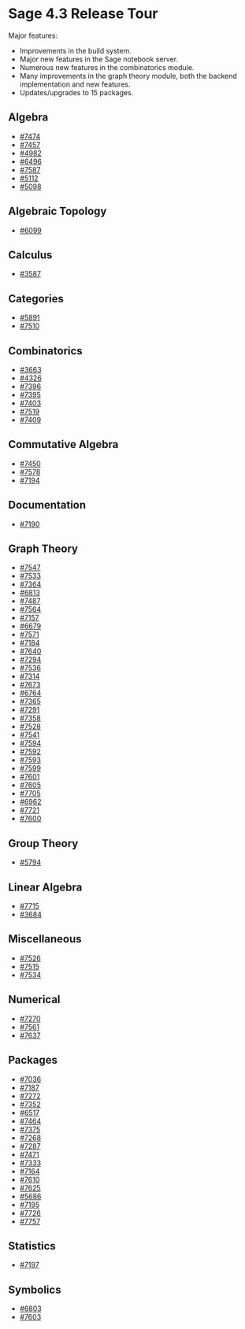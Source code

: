 

# Sage 4.3 Release Tour

Major features: 

* Improvements in the build system. 
* Major new features in the Sage notebook server. 
* Numerous new features in the combinatorics module. 
* Many improvements in the graph theory module, both the backend implementation and new features. 
* Updates/upgrades to 15 packages. 

## Algebra

* <a class="http" href="http://trac.sagemath.org/sage_trac/ticket/7474">#7474</a> 
* <a class="http" href="http://trac.sagemath.org/sage_trac/ticket/7457">#7457</a> 
* <a class="http" href="http://trac.sagemath.org/sage_trac/ticket/4982">#4982</a> 
* <a class="http" href="http://trac.sagemath.org/sage_trac/ticket/6496">#6496</a> 
* <a class="http" href="http://trac.sagemath.org/sage_trac/ticket/7587">#7587</a> 
* <a class="http" href="http://trac.sagemath.org/sage_trac/ticket/5112">#5112</a> 
* <a class="http" href="http://trac.sagemath.org/sage_trac/ticket/5098">#5098</a> 

## Algebraic Topology

* <a class="http" href="http://trac.sagemath.org/sage_trac/ticket/6099">#6099</a> 

## Calculus

* <a class="http" href="http://trac.sagemath.org/sage_trac/ticket/3587">#3587</a> 

## Categories

* <a class="http" href="http://trac.sagemath.org/sage_trac/ticket/5891">#5891</a> 
* <a class="http" href="http://trac.sagemath.org/sage_trac/ticket/7510">#7510</a> 

## Combinatorics

* <a class="http" href="http://trac.sagemath.org/sage_trac/ticket/3663">#3663</a> 
* <a class="http" href="http://trac.sagemath.org/sage_trac/ticket/4326">#4326</a> 
* <a class="http" href="http://trac.sagemath.org/sage_trac/ticket/7396">#7396</a> 
* <a class="http" href="http://trac.sagemath.org/sage_trac/ticket/7395">#7395</a> 
* <a class="http" href="http://trac.sagemath.org/sage_trac/ticket/7403">#7403</a> 
* <a class="http" href="http://trac.sagemath.org/sage_trac/ticket/7519">#7519</a> 
* <a class="http" href="http://trac.sagemath.org/sage_trac/ticket/7409">#7409</a> 

## Commutative Algebra

* <a class="http" href="http://trac.sagemath.org/sage_trac/ticket/7450">#7450</a> 
* <a class="http" href="http://trac.sagemath.org/sage_trac/ticket/7578">#7578</a> 
* <a class="http" href="http://trac.sagemath.org/sage_trac/ticket/7194">#7194</a> 

## Documentation

* <a class="http" href="http://trac.sagemath.org/sage_trac/ticket/7190">#7190</a> 

## Graph Theory

* <a class="http" href="http://trac.sagemath.org/sage_trac/ticket/7547">#7547</a> 
* <a class="http" href="http://trac.sagemath.org/sage_trac/ticket/7533">#7533</a> 
* <a class="http" href="http://trac.sagemath.org/sage_trac/ticket/7364">#7364</a> 
* <a class="http" href="http://trac.sagemath.org/sage_trac/ticket/6813">#6813</a> 
* <a class="http" href="http://trac.sagemath.org/sage_trac/ticket/7487">#7487</a> 
* <a class="http" href="http://trac.sagemath.org/sage_trac/ticket/7564">#7564</a> 
* <a class="http" href="http://trac.sagemath.org/sage_trac/ticket/7157">#7157</a> 
* <a class="http" href="http://trac.sagemath.org/sage_trac/ticket/6679">#6679</a> 
* <a class="http" href="http://trac.sagemath.org/sage_trac/ticket/7571">#7571</a> 
* <a class="http" href="http://trac.sagemath.org/sage_trac/ticket/7184">#7184</a> 
* <a class="http" href="http://trac.sagemath.org/sage_trac/ticket/7640">#7640</a> 
* <a class="http" href="http://trac.sagemath.org/sage_trac/ticket/7294">#7294</a> 
* <a class="http" href="http://trac.sagemath.org/sage_trac/ticket/7536">#7536</a> 
* <a class="http" href="http://trac.sagemath.org/sage_trac/ticket/7314">#7314</a> 
* <a class="http" href="http://trac.sagemath.org/sage_trac/ticket/7673">#7673</a> 
* <a class="http" href="http://trac.sagemath.org/sage_trac/ticket/6764">#6764</a> 
* <a class="http" href="http://trac.sagemath.org/sage_trac/ticket/7365">#7365</a> 
* <a class="http" href="http://trac.sagemath.org/sage_trac/ticket/7291">#7291</a> 
* <a class="http" href="http://trac.sagemath.org/sage_trac/ticket/7358">#7358</a> 
* <a class="http" href="http://trac.sagemath.org/sage_trac/ticket/7528">#7528</a> 
* <a class="http" href="http://trac.sagemath.org/sage_trac/ticket/7541">#7541</a> 
* <a class="http" href="http://trac.sagemath.org/sage_trac/ticket/7594">#7594</a> 
* <a class="http" href="http://trac.sagemath.org/sage_trac/ticket/7592">#7592</a> 
* <a class="http" href="http://trac.sagemath.org/sage_trac/ticket/7593">#7593</a> 
* <a class="http" href="http://trac.sagemath.org/sage_trac/ticket/7599">#7599</a> 
* <a class="http" href="http://trac.sagemath.org/sage_trac/ticket/7601">#7601</a> 
* <a class="http" href="http://trac.sagemath.org/sage_trac/ticket/7605">#7605</a> 
* <a class="http" href="http://trac.sagemath.org/sage_trac/ticket/7705">#7705</a> 
* <a class="http" href="http://trac.sagemath.org/sage_trac/ticket/6962">#6962</a> 
* <a class="http" href="http://trac.sagemath.org/sage_trac/ticket/7721">#7721</a> 
* <a class="http" href="http://trac.sagemath.org/sage_trac/ticket/7600">#7600</a> 

## Group Theory

* <a class="http" href="http://trac.sagemath.org/sage_trac/ticket/5794">#5794</a> 

## Linear Algebra

* <a class="http" href="http://trac.sagemath.org/sage_trac/ticket/7715">#7715</a> 
* <a class="http" href="http://trac.sagemath.org/sage_trac/ticket/3684">#3684</a> 

## Miscellaneous

* <a class="http" href="http://trac.sagemath.org/sage_trac/ticket/7526">#7526</a> 
* <a class="http" href="http://trac.sagemath.org/sage_trac/ticket/7515">#7515</a> 
* <a class="http" href="http://trac.sagemath.org/sage_trac/ticket/7534">#7534</a> 

## Numerical

* <a class="http" href="http://trac.sagemath.org/sage_trac/ticket/7270">#7270</a> 
* <a class="http" href="http://trac.sagemath.org/sage_trac/ticket/7561">#7561</a> 
* <a class="http" href="http://trac.sagemath.org/sage_trac/ticket/7637">#7637</a> 

## Packages

* <a class="http" href="http://trac.sagemath.org/sage_trac/ticket/7036">#7036</a> 
* <a class="http" href="http://trac.sagemath.org/sage_trac/ticket/7187">#7187</a> 
* <a class="http" href="http://trac.sagemath.org/sage_trac/ticket/7272">#7272</a> 
* <a class="http" href="http://trac.sagemath.org/sage_trac/ticket/7352">#7352</a> 
* <a class="http" href="http://trac.sagemath.org/sage_trac/ticket/6517">#6517</a> 
* <a class="http" href="http://trac.sagemath.org/sage_trac/ticket/7464">#7464</a> 
* <a class="http" href="http://trac.sagemath.org/sage_trac/ticket/7375">#7375</a> 
* <a class="http" href="http://trac.sagemath.org/sage_trac/ticket/7268">#7268</a> 
* <a class="http" href="http://trac.sagemath.org/sage_trac/ticket/7287">#7287</a> 
* <a class="http" href="http://trac.sagemath.org/sage_trac/ticket/7471">#7471</a> 
* <a class="http" href="http://trac.sagemath.org/sage_trac/ticket/7333">#7333</a> 
* <a class="http" href="http://trac.sagemath.org/sage_trac/ticket/7164">#7164</a> 
* <a class="http" href="http://trac.sagemath.org/sage_trac/ticket/7610">#7610</a> 
* <a class="http" href="http://trac.sagemath.org/sage_trac/ticket/7625">#7625</a> 
* <a class="http" href="http://trac.sagemath.org/sage_trac/ticket/5686">#5686</a> 
* <a class="http" href="http://trac.sagemath.org/sage_trac/ticket/7195">#7195</a> 
* <a class="http" href="http://trac.sagemath.org/sage_trac/ticket/7726">#7726</a> 
* <a class="http" href="http://trac.sagemath.org/sage_trac/ticket/7757">#7757</a> 

## Statistics

* <a class="http" href="http://trac.sagemath.org/sage_trac/ticket/7197">#7197</a> 

## Symbolics

* <a class="http" href="http://trac.sagemath.org/sage_trac/ticket/6803">#6803</a> 
* <a class="http" href="http://trac.sagemath.org/sage_trac/ticket/7603">#7603</a> 